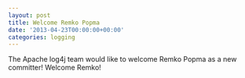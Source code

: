 ```yaml
---
layout: post
title: Welcome Remko Popma
date: '2013-04-23T00:00:00+00:00'
categories: logging
---
```

The Apache log4j team would like to welcome Remko Popma as a new committer! Welcome Remko!
